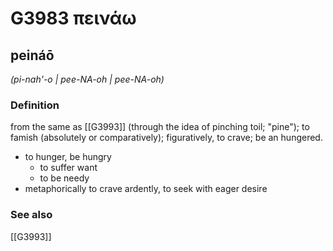 # G3983 πεινάω

## peináō

_(pi-nah'-o | pee-NA-oh | pee-NA-oh)_

### Definition

from the same as [[G3993]] (through the idea of pinching toil; "pine"); to famish (absolutely or comparatively); figuratively, to crave; be an hungered.

- to hunger, be hungry
  - to suffer want
  - to be needy
- metaphorically to crave ardently, to seek with eager desire

### See also

[[G3993]]

